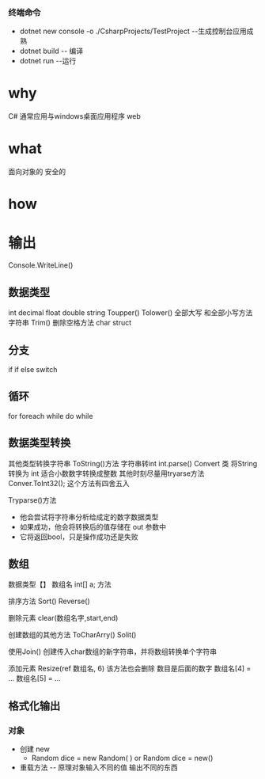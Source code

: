 <!--
 * _______________#########_______________________ 
 * ______________############_____________________ 
 * ______________#############____________________ 
 * _____________##__###########___________________ 
 * ____________###__######_#####__________________ 
 * ____________###_#######___####_________________ 
 * ___________###__##########_####________________ 
 * __________####__###########_####_______________ 
 * ________#####___###########__#####_____________ 
 * _______######___###_########___#####___________ 
 * _______#####___###___########___######_________ 
 * ______######___###__###########___######_______ 
 * _____######___####_##############__######______ 
 * ____#######__#####################_#######_____ 
 * ____#######__##############################____ 
 * ___#######__######_#################_#######___ 
 * ___#######__######_######_#########___######___ 
 * ___#######____##__######___######_____######___ 
 * ___#######________######____#####_____#####____ 
 * ____######________#####_____#####_____####_____ 
 * _____#####________####______#####_____###______ 
 * ______#####______;###________###______#________ 
 * ________##_______####________####______________ 
 * 
 * @Author: 崩布猪
 * @Date: 2024-03-10 08:40:25
 * @LastEditors: 崩布猪
 * @LastEditTime: 2024-04-10 15:35:53
 * @FilePath: \CCCC\base.md
 * @Description: 
 * 概述 
 -->
 ### 终端命令
  - dotnet new console -o ./CsharpProjects/TestProject --生成控制台应用成熟
  - dotnet build -- 编译
  - dotnet run --运行

# why
C# 通常应用与windows桌面应用程序 web
# what
面向对象的 安全的 
# how

# 输出
Console.WriteLine()
## 数据类型
int
decimal
float
double
string
Toupper() Tolower() 全部大写 和全部小写方法 字符串
Trim() 删除空格方法
char
struct 

## 分支
if
if else
switch

## 循环
for
foreach
while
do while


## 数据类型转换
其他类型转换字符串
ToString()方法 
字符串转int
int.parse()
Convert 类 将String 转换为 int 适合小数数字转换成整数 其他时刻尽量用tryarse方法
Conver.ToInt32(); 这个方法有四舍五入

Tryparse()方法
- 他会尝试将字符串分析给成定的数字数据类型
- 如果成功，他会将转换后的值存储在 out 参数中
- 它将返回bool，只是操作成功还是失败

## 数组

数据类型【】 数组名
int[] a;
方法 

排序方法
Sort()
Reverse()

删除元素
clear(数组名字,start,end)

创建数组的其他方法
ToCharArry()
Solit()

使用Join() 创建传入char数组的新字符串，并将数组转换单个字符串

添加元素
Resize(ref 数组名, 6) 该方法也会删除 数目是后面的数字
数组名[4] = ...
数组名[5] = ...

## 格式化输出
  

### 对象 
- 创建 new
  - Random dice = new Random( ) or Random dice = new() 
- 重载方法 -- 原理对象输入不同的值 输出不同的东西
